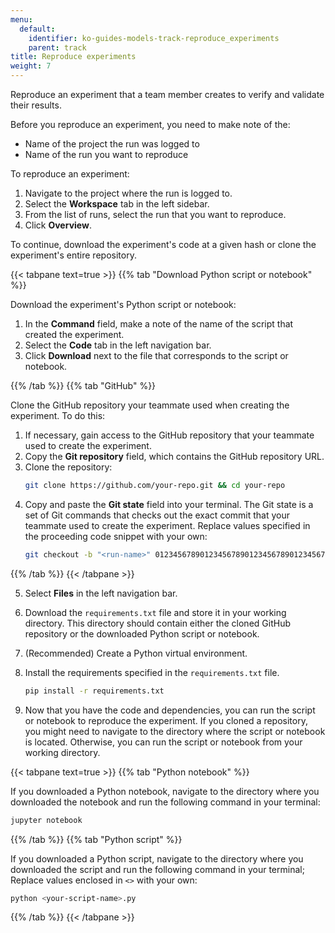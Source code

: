 ```yaml
---
menu:
  default:
    identifier: ko-guides-models-track-reproduce_experiments
    parent: track
title: Reproduce experiments
weight: 7
---
```


Reproduce an experiment that a team member creates to verify and validate their results.

Before you reproduce an experiment, you need to make note of the:

* Name of the project the run was logged to
* Name of the run you want to reproduce

To reproduce an experiment:

1. Navigate to the project where the run is logged to.
2. Select the **Workspace** tab in the left sidebar.
3. From the list of runs, select the run that you want to reproduce.
4. Click **Overview**.

To continue, download the experiment's code at a given hash or clone the experiment's entire repository.

{{< tabpane text=true >}}
{{% tab "Download Python script or notebook" %}}

Download the experiment's Python script or notebook:

1. In the **Command** field, make a note of the name of the script that created the experiment.
2. Select the **Code** tab in the left navigation bar.
3. Click **Download** next to the file that corresponds to the script or notebook.


{{% /tab %}}
{{% tab "GitHub" %}}

Clone the GitHub repository your teammate used when creating the experiment. To do this:

1. If necessary, gain access to the GitHub repository that your teammate used to create the experiment.
2. Copy the **Git repository** field, which contains the GitHub repository URL.
3. Clone the repository:
    ```bash
    git clone https://github.com/your-repo.git && cd your-repo
    ```
4. Copy and paste the **Git state** field into your terminal. The Git state is a set of Git commands that checks out the exact commit that your teammate used to create the experiment. Replace values specified in the proceeding code snippet with your own:
    ```bash
    git checkout -b "<run-name>" 0123456789012345678901234567890123456789
    ```



{{% /tab %}}
{{< /tabpane >}}

5. Select **Files** in the left navigation bar.
6. Download the `requirements.txt` file and store it in your working directory. This directory should contain either the cloned GitHub repository or the downloaded Python script or notebook.
7. (Recommended) Create a Python virtual environment.
8. Install the requirements specified in the `requirements.txt` file.
    ```bash
    pip install -r requirements.txt
    ```

9. Now that you have the code and dependencies, you can run the script or notebook to reproduce the experiment. If you cloned a repository, you might need to navigate to the directory where the script or notebook is located. Otherwise, you can run the script or notebook from your working directory.

{{< tabpane text=true >}}
{{% tab "Python notebook" %}}

If you downloaded a Python notebook, navigate to the directory where you downloaded the notebook and run the following command in your terminal:
```bash
jupyter notebook
```

{{% /tab %}}
{{% tab "Python script" %}}

If you downloaded a Python script, navigate to the directory where you downloaded the script and run the following command in your terminal; Replace values enclosed in `<>` with your own:

```bash
python <your-script-name>.py
```


{{% /tab %}}
{{< /tabpane >}}